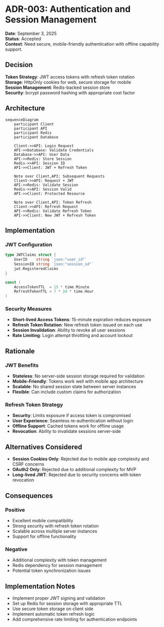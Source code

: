 # ADR-003: Authentication and Session Management

**Date**: September 3, 2025  
**Status**: Accepted  
**Context**: Need secure, mobile-friendly authentication with offline capability support.

## Decision

**Token Strategy**: JWT access tokens with refresh token rotation  
**Storage**: HttpOnly cookies for web, secure storage for mobile  
**Session Management**: Redis-backed session store  
**Security**: bcrypt password hashing with appropriate cost factor

## Architecture

```mermaid
sequenceDiagram
    participant Client
    participant API
    participant Redis
    participant Database

    Client->>API: Login Request
    API->>Database: Validate Credentials
    Database->>API: User Data
    API->>Redis: Store Session
    Redis->>API: Session ID
    API->>Client: JWT + Refresh Token

    Note over Client,API: Subsequent Requests
    Client->>API: Request + JWT
    API->>Redis: Validate Session
    Redis->>API: Session Valid
    API->>Client: Protected Resource

    Note over Client,API: Token Refresh
    Client->>API: Refresh Request
    API->>Redis: Validate Refresh Token
    API->>Client: New JWT + Refresh Token
```

## Implementation

### JWT Configuration

```go
type JWTClaims struct {
    UserID    string `json:"user_id"`
    SessionID string `json:"session_id"`
    jwt.RegisteredClaims
}

const (
    AccessTokenTTL  = 15 * time.Minute
    RefreshTokenTTL = 7 * 24 * time.Hour
)
```

### Security Measures

- **Short-lived Access Tokens**: 15-minute expiration reduces exposure
- **Refresh Token Rotation**: New refresh token issued on each use
- **Session Invalidation**: Ability to revoke all user sessions
- **Rate Limiting**: Login attempt throttling and account lockout

## Rationale

### JWT Benefits

- **Stateless**: No server-side session storage required for validation
- **Mobile-Friendly**: Tokens work well with mobile app architecture
- **Scalable**: No shared session state between server instances
- **Flexible**: Can include custom claims for authorization

### Refresh Token Strategy

- **Security**: Limits exposure if access token is compromised
- **User Experience**: Seamless re-authentication without login
- **Offline Support**: Cached tokens work for offline usage
- **Revocation**: Ability to invalidate sessions server-side

## Alternatives Considered

- **Session Cookies Only**: Rejected due to mobile app complexity and CSRF concerns
- **OAuth2 Only**: Rejected due to additional complexity for MVP
- **Long-lived JWT**: Rejected due to security concerns with token revocation

## Consequences

### Positive

- Excellent mobile compatibility
- Strong security with refresh token rotation
- Scalable across multiple server instances
- Support for offline functionality

### Negative

- Additional complexity with token management
- Redis dependency for session management
- Potential token synchronization issues

## Implementation Notes

- Implement proper JWT signing and validation
- Set up Redis for session storage with appropriate TTL
- Use secure token storage on client side
- Implement automatic token refresh logic
- Add comprehensive rate limiting for authentication endpoints
